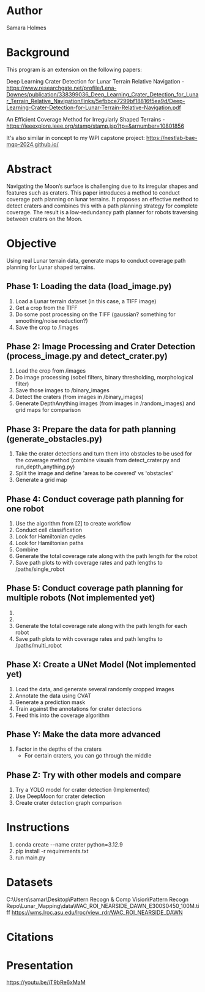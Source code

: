 # Author
Samara Holmes

# Background
This program is an extension on the following papers:

Deep Learning Crater Detection for Lunar Terrain Relative Navigation - https://www.researchgate.net/profile/Lena-Downes/publication/338399036_Deep_Learning_Crater_Detection_for_Lunar_Terrain_Relative_Navigation/links/5efbbce7299bf18816f5ea9d/Deep-Learning-Crater-Detection-for-Lunar-Terrain-Relative-Navigation.pdf

An Efficient Coverage Method for Irregularly Shaped Terrains - https://ieeexplore.ieee.org/stamp/stamp.jsp?tp=&arnumber=10801856

It's also similar in concept to my WPI capstone project: https://nestlab-bae-mqp-2024.github.io/

# Abstract
Navigating the Moon’s surface is challenging due to its irregular shapes and features such as craters. This paper introduces a method to conduct coverage path planning on lunar terrains. It proposes an effective method to detect craters and combines this with a path planning strategy for complete coverage. The result is a low-redundancy path planner for robots traversing between craters on the Moon.

# Objective
Using real Lunar terrain data, generate maps to conduct coverage path planning for Lunar shaped terrains.

## Phase 1: Loading the data (load_image.py)
1. Load a Lunar terrain dataset (in this case, a TIFF image)
2. Get a crop from the TIFF
3. Do some post processing on the TIFF (gaussian? something for smoothing/noise reduction?)
4. Save the crop to /images

## Phase 2: Image Processing and Crater Detection (process_image.py and detect_crater.py)
1. Load the crop from /images
2. Do image processing (sobel filters, binary thresholding, morphological filter)
3. Save those images to /binary_images
4. Detect the craters (from images in /binary_images)
5. Generate DepthAnything images (from images in /random_images) and grid maps for comparison

## Phase 3: Prepare the data for path planning (generate_obstacles.py)
1. Take the crater detections and turn them into obstacles to be used for the coverage method (combine visuals from detect_crater.py and run_depth_anything.py)
2. Split the image and define 'areas to be covered' vs 'obstacles'
3. Generate a grid map

## Phase 4: Conduct coverage path planning for one robot
1. Use the algorithm from [2] to create workflow
2. Conduct cell classification
3. Look for Hamiltonian cycles
4. Look for Hamiltonian paths
5. Combine
6. Generate the total coverage rate along with the path length for the robot
7. Save path plots to with coverage rates and path lengths to /paths/single_robot

## Phase 5: Conduct coverage path planning for multiple robots (Not implemented yet)
1. 
2. 
3. Generate the total coverage rate along with the path length for each robot
4. Save path plots to with coverage rates and path lengths to /paths/multi_robot

## Phase X: Create a UNet Model (Not implemented yet)
1. Load the data, and generate several randomly cropped images
2. Annotate the data using CVAT
3. Generate a prediction mask
4. Train against the annotations for crater detections
5. Feed this into the coverage algorithm

## Phase Y: Make the data more advanced
1. Factor in the depths of the craters
    - For certain craters, you can go through the middle

## Phase Z: Try with other models and compare
1. Try a YOLO model for crater detection (Implemented)
2. Use DeepMoon for crater detection
3. Create crater detection graph comparison


# Instructions
1. conda create --name crater python=3.12.9
2. pip install -r requirements.txt
3. run main.py


# Datasets
C:\Users\samar\Desktop\Pattern Recogn & Comp Vision\Pattern Recogn Repo\Lunar_Mapping\data\WAC_ROI_NEARSIDE_DAWN_E300S0450_100M.tiff
https://wms.lroc.asu.edu/lroc/view_rdr/WAC_ROI_NEARSIDE_DAWN


# Citations


# Presentation
https://youtu.be/iT9bRe6xMaM



